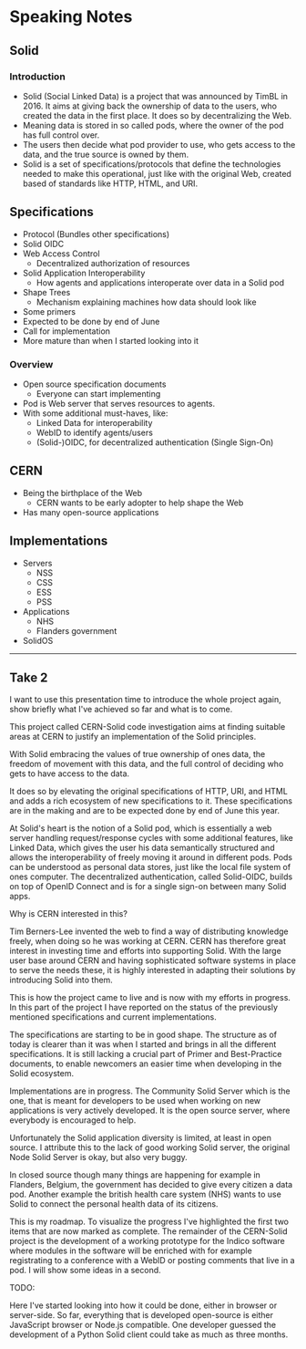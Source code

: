 # Speaking Notes

## Solid

### Introduction

* Solid (Social Linked Data) is a project that was announced by TimBL in 2016. It aims at giving back the ownership of data to the users, who created the data in the first place. It does so by decentralizing the Web.
* Meaning data is stored in so called pods, where the owner of the pod has full control over.
* The users then decide what pod provider to use, who gets access to the data, and the true source is owned by them.
* Solid is a set of specifications/protocols that define the technologies needed to make this operational, just like with the original Web, created based of standards like HTTP, HTML, and URI.

## Specifications

* Protocol (Bundles other specifications)
* Solid OIDC
* Web Access Control
  * Decentralized authorization of resources
* Solid Application Interoperability
  * How agents and applications interoperate over data in a Solid pod
* Shape Trees
  * Mechanism explaining machines how data should look like
* Some primers
* Expected to be done by end of June
* Call for implementation
* More mature than when I started looking into it

### Overview

* Open source specification documents
  * Everyone can start implementing
* Pod is Web server that serves resources to agents.
* With some additional must-haves, like:
  * Linked Data for interoperability
  * WebID to identify agents/users
  * (Solid-)OIDC, for decentralized authentication (Single Sign-On)

## CERN

* Being the birthplace of the Web
  * CERN wants to be early adopter to help shape the Web
* Has many open-source applications

## Implementations

* Servers
  * NSS
  * CSS
  * ESS
  * PSS
* Applications
  * NHS
  * Flanders government
* SolidOS

---

## Take 2

I want to use this presentation time to introduce the whole project again, show briefly what I've achieved so far and what is to come.

This project called CERN-Solid code investigation aims at finding suitable areas at CERN to justify an implementation of the Solid principles.

With Solid embracing the values of true ownership of ones data, the freedom of movement with this data, and the full control of deciding who gets to have access to the data.

It does so by elevating the original specifications of HTTP, URI, and HTML and adds a rich ecosystem of new specifications to it. These specifications are in the making and are to be expected done by end of June this year.

At Solid's heart is the notion of a Solid pod, which is essentially a web server handling request/response cycles with some additional features, like Linked Data, which gives the user his data semantically structured and allows the interoperability of freely moving it around in different pods.
Pods can be understood as personal data stores, just like the local file system of ones computer.
The decentralized authentication, called Solid-OIDC, builds on top of OpenID Connect and is for a single sign-on between many Solid apps.

Why is CERN interested in this?

Tim Berners-Lee invented the web to find a way of distributing knowledge freely, when doing so he was working at CERN.
CERN has therefore great interest in investing time and efforts into supporting Solid. With the large user base around CERN and having sophisticated software systems in place to serve the needs these, it is highly interested in adapting their solutions by introducing Solid into them.

This is how the project came to live and is now with my efforts in progress.
In this part of the project I have reported on the status of the previously mentioned specifications and current implementations.

The specifications are starting to be in good shape. The structure as of today is clearer than it was when I started and brings in all the different specifications.
It is still lacking a crucial part of Primer and Best-Practice documents, to enable newcomers an easier time when developing in the Solid ecosystem.
<!-- TODO: acp -->

Implementations are in progress. The Community Solid Server which is the one, that is meant for developers to be used when working on new applications is very actively developed.
It is the open source server, where everybody is encouraged to help.

Unfortunately the Solid application diversity is limited, at least in open source.
I attribute this to the lack of good working Solid server, the original Node Solid Server is okay, but also very buggy.

In closed source though many things are happening for example in Flanders, Belgium, the government has decided to give every citizen a data pod.
Another example the british health care system (NHS) wants to use Solid to connect the personal health data of its citizens.

This is my roadmap. To visualize the progress I've highlighted the first two items that are now marked as complete.
The remainder of the CERN-Solid project is the development of a working prototype for the Indico software where modules in the software will be enriched with for example registrating to a conference with a WebID or posting comments that live in a pod.
I will show some ideas in a second.

TODO:

Here I've started looking into how it could be done, either in browser or server-side.
So far, everything that is developed open-source is either JavaScript browser or Node.js compatible.
One developer guessed the development of a Python Solid client could take as much as three months.
